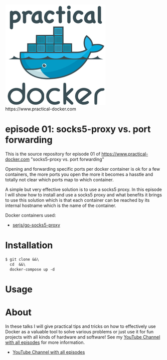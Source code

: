 <p align="left">
  <a href="https://www.practical-docker.com"><img src="https://github.com/marcelmaatkamp/practical-docker/blob/master/images/practical-docker-320.png"></a>
  <br />
  https://www.practical-docker.com 
</p>

# episode 01: socks5-proxy vs. port forwarding
This is the source repository for episode 01 of https://www.practical-docker.com "socks5-proxy vs. port forwarding"

Opening and forwarding specific ports per docker container is ok for a few containers, the more ports you open the more it becomes a hasstle and totally not clear which ports map to which container. 

A simple but very effective solution is to use a socks5 proxy. In this episode I will show how to install and use a socks5 proxy and what benefits it brings to use this solution which is that each container can be reached by its internal hostname which is the name of the container.

Docker containers used:
 * [serjs/go-socks5-proxy](https://hub.docker.com/r/serjs/go-socks5-proxy)
 
# Installation
```
$ git clone &&\ 
  cd  &&\
  docker-compose up -d
```
# Usage


# About
In these talks I will give practical tips and tricks on how to effectively use Docker as a valuable tool to solve various problems or just use it for fun projects with all kinds of hardware and software! See my [YouTube Channel with all episodes](https://www.youtube.com/channel/UCxp65f-xyu4z1PvmZBKqZGQ) for more information.
* [YouTube Channel with all episodes](https://www.youtube.com/channel/UCxp65f-xyu4z1PvmZBKqZGQ)
